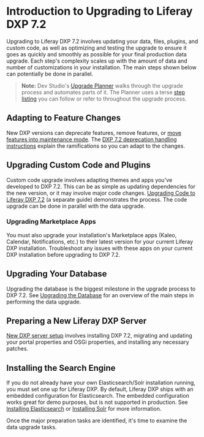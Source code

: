 # Introduction to Upgrading to Liferay DXP 7.2

Upgrading to Liferay DXP 7.2 involves updating your data, files, plugins, and custom code, as well as optimizing and testing the upgrade to ensure it goes as quickly and smoothly as possible for your final production data upgrade. Each step's complexity scales up with the amount of data and number of customizations in your installation. The main steps shown below can potentially be done in parallel.

> **Note:** Dev Studio's [Upgrade Planner](https://help.liferay.com/hc/en-us/articles/360029147451-Liferay-Upgrade-Planner) walks through the upgrade process and automates parts of it. The Planner uses a terse [step listing](../08-reference/06-liferay-upgrade-planner-steps.md) you can follow or refer to throughout the upgrade process.

## Adapting to Feature Changes

New DXP versions can deprecate features, remove features, or [move features into maintenance mode](./99-features-in-maintenance-mode.md). The [DXP 7.2 deprecation handling instructions](./98-handling-deprecations-in-liferay-dxp-7-2.md) explain the ramifications so you can adapt to the changes.

## Upgrading Custom Code and Plugins

Custom code upgrade involves adapting themes and apps you've developed to DXP 7.2. This can be as simple as updating dependencies for the new version, or it may involve major code changes. [Upgrading Code to Liferay DXP 7.2](https://help.liferay.com/hc/en-us/articles/360029316391-Introduction-to-Upgrading-Code-to-Liferay-DXP-7-2) (a separate guide) demonstrates the process. The code upgrade can be done in parallel with the data upgrade.

### Upgrading Marketplace Apps

You must also upgrade your installation's Marketplace apps (Kaleo, Calendar, Notifications, etc.) to their latest version for your current Liferay DXP installation. Troubleshoot any issues with these apps on your current DXP installation before upgrading to DXP 7.2.

## Upgrading Your Database

Upgrading the database is the biggest milestone in the upgrade process to DXP 7.2. See [Upgrading the Database](./02-upgrading-the-database.md) for an overview of the main steps in performing the data upgrade.

## Preparing a New Liferay DXP Server

[New DXP server setup](./06-preparing-a-new-application-server-for-liferay-dxp.md) involves installing DXP 7.2, migrating and updating your portal properties and OSGi properties, and installing any necessary patches.

## Installing the Search Engine

If you do not already have your own Elasticsearch/Solr installation running, you must set one up for Liferay DXP. By default, Liferay DXP ships with an embedded configuration for Elasticsearch. The embedded configuration works great for demo purposes, but is not supported in production. See [Installing Elasticsearch](https://help.liferay.com/hc/en-us/articles/360028711132-Installing-Elasticsearch) or [Installing Solr](https://help.liferay.com/hc/en-us/articles/360032264052-Installing-Solr) for more information.

Once the major preparation tasks are identified, it's time to examine the data upgrade tasks.
